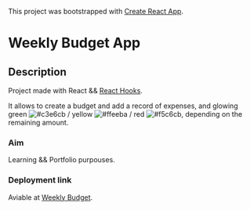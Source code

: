 This project was bootstrapped with [Create React App](https://github.com/facebook/create-react-app).

# Weekly Budget App

## Description

Project made with React && [React Hooks](https://en.reactjs.org/docs/hooks-intro.html).

It allows to create a budget and add a record of expenses, and glowing green ![#c3e6cb](https://placehold.it/15/c3e6cb/000000?text=+) / yellow ![#ffeeba](https://placehold.it/15/ffeeba/000000?text=+) / red ![#f5c6cb](https://placehold.it/15/f5c6cb/000000?text=+), depending on the remaining amount.

### Aim

Learning && Portfolio purpouses.


### Deployment link

Aviable at [Weekly Budget](https://jovial-leavitt-760005.netlify.com).
